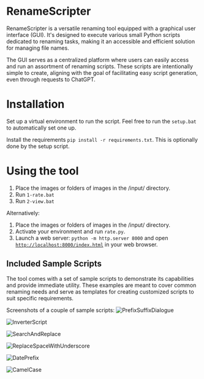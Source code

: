 # RenameScripter

RenameScripter is a versatile renaming tool equipped with a graphical user interface (GUI). It's designed to execute various small Python scripts dedicated to renaming tasks, making it an accessible and efficient solution for managing file names.

The GUI serves as a centralized platform where users can easily access and run an assortment of renaming scripts. These scripts are intentionally simple to create, aligning with the goal of facilitating easy script generation, even through requests to ChatGPT.

# Installation
Set up a virtual environment to run the script. Feel free to run the `setup.bat` to automatically set one up.

Install the requirements `pip install -r requirements.txt`. This is optionally done by the setup script.

# Using the tool

1. Place the images or folders of images in the /input/ directory.
2. Run `1-rate.bat`
3. Run `2-view.bat`

Alternatively:

1. Place the images or folders of images in the /input/ directory.
2. Activate your environment and run `rate.py`.
3. Launch a web server: `python -m http.server 8000` and open [`http://localhost:8000/index.html`](http://localhost:8000/index.html) in your web browser.

## Included Sample Scripts

The tool comes with a set of sample scripts to demonstrate its capabilities and provide immediate utility. These examples are meant to cover common renaming needs and serve as templates for creating customized scripts to suit specific requirements.


Screenshots of a couple of sample scripts:
![PrefixSuffixDialogue](https://github.com/MNeMoNiCuZ/RenameScripter/assets/60541708/240e6b32-8d16-4f06-9f69-1ef35fd46d30)

![InverterScript](https://github.com/MNeMoNiCuZ/RenameScripter/assets/60541708/452c0ece-0985-4953-a414-14c868139983)

![SearchAndReplace](https://github.com/MNeMoNiCuZ/RenameScripter/assets/60541708/a2b42040-bf63-4b9d-9cc3-a96b5505725d)

![ReplaceSpaceWithUnderscore](https://github.com/MNeMoNiCuZ/RenameScripter/assets/60541708/e7a58375-299b-4b99-b66d-be5904ac8d54)

![DatePrefix](https://github.com/MNeMoNiCuZ/RenameScripter/assets/60541708/750afdb4-997b-4ff8-b4c0-02ca9229e8ca)

![CamelCase](https://github.com/MNeMoNiCuZ/RenameScripter/assets/60541708/ab861ca5-175b-43b9-ab9b-7895cb4cd2b8)
